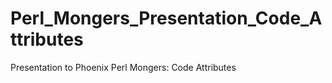 Perl_Mongers_Presentation_Code_Attributes
=========================================

Presentation to Phoenix Perl Mongers: Code Attributes
